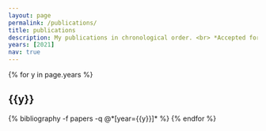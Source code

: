 ```yaml
---
layout: page
permalink: /publications/
title: publications
description: My publications in chronological order. <br> *Accepted for publication
years: [2021]
nav: true
---
```


<div class="publications">

{% for y in page.years %}
  <h2 class="year">{{y}}</h2>
  {% bibliography -f papers -q @*[year={{y}}]* %}
{% endfor %}

</div>
